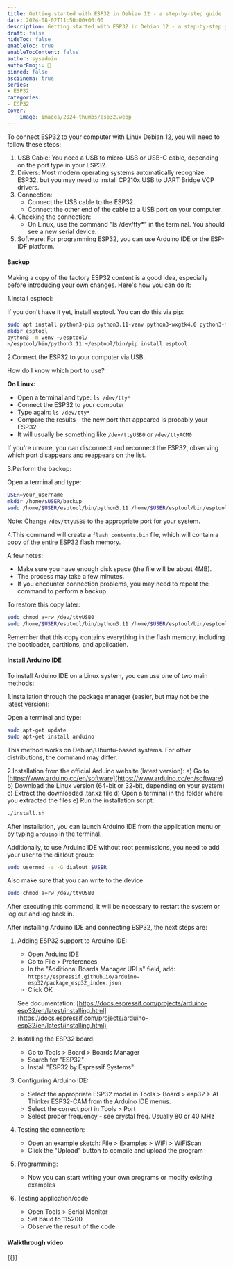 ```yaml
---
title: Getting started with ESP32 in Debian 12 - a step-by-step guide
date: 2024-08-02T11:50:00+00:00
description: Getting started with ESP32 in Debian 12 - a step-by-step guide
draft: false
hideToc: false
enableToc: true
enableTocContent: false
author: sysadmin
authorEmoji: 🐧
pinned: false
asciinema: true
series:
- ESP32
categories:
- ESP32
cover:
    image: images/2024-thumbs/esp32.webp
---
```


To connect ESP32 to your computer with Linux Debian 12, you will need to follow these steps:

1. USB Cable: You need a USB to micro-USB or USB-C cable, depending on the port type in your ESP32.
2. Drivers: Most modern operating systems automatically recognize ESP32, but you may need to install CP210x USB to UART Bridge VCP drivers.
3. Connection:
   - Connect the USB cable to the ESP32.
   - Connect the other end of the cable to a USB port on your computer.
4. Checking the connection:
   - On Linux, use the command "ls /dev/tty*" in the terminal.
You should see a new serial device.
5. Software: For programming ESP32, you can use Arduino IDE or the ESP-IDF platform.

#### Backup

Making a copy of the factory ESP32 content is a good idea, especially before introducing your own changes. Here's how you can do it:

1.Install esptool:

   If you don't have it yet, install esptool. You can do this via pip:

   ```bash
   sudo apt install python3-pip python3.11-venv python3-wxgtk4.0 python3-full
   mkdir esptool
   python3 -m venv ~/esptool/
   ~/esptool/bin/python3.11 ~/esptool/bin/pip install esptool
   ```

2.Connect the ESP32 to your computer via USB.

How do I know which port to use?

**On Linux:**

- Open a terminal and type: `ls /dev/tty*`
- Connect the ESP32 to your computer
- Type again: `ls /dev/tty*`
- Compare the results - the new port that appeared is probably your ESP32
- It will usually be something like `/dev/ttyUSB0` or `/dev/ttyACM0`

If you're unsure, you can disconnect and reconnect the ESP32, observing which port disappears and reappears on the list.

3.Perform the backup:

   Open a terminal and type:

   ```bash
   USER=your_username
   mkdir /home/$USER/backup
   sudo /home/$USER/esptool/bin/python3.11 /home/$USER/esptool/bin/esptool.py --port /dev/ttyUSB0 --baud 115200 --before default_reset --after hard_reset read_flash 0 0x400000 ~/backup/flash_content.bin
   ```

Note: Change `/dev/ttyUSB0` to the appropriate port for your system.

4.This command will create a `flash_contents.bin` file, which will contain a copy of the entire ESP32 flash memory.

A few notes:

- Make sure you have enough disk space (the file will be about 4MB).
- The process may take a few minutes.
- If you encounter connection problems, you may need to repeat the command to perform a backup.

To restore this copy later:

```bash
sudo chmod a+rw /dev/ttyUSB0
sudo /home/$USER/esptool/bin/python3.11 /home/$USER/esptool/bin/esptool.py --port /dev/ttyUSB0 --baud 115200 write_flash 0 ~/backup/flash_contents.bin
```

Remember that this copy contains everything in the flash memory, including the bootloader, partitions, and application.

#### Install Arduino IDE

To install Arduino IDE on a Linux system, you can use one of two main methods:

1.Installation through the package manager (easier, but may not be the latest version):

Open a terminal and type:

```bash
sudo apt-get update
sudo apt-get install arduino
```

This method works on Debian/Ubuntu-based systems. For other distributions, the command may differ.

2.Installation from the official Arduino website (latest version):
   a) Go to [https://www.arduino.cc/en/software](https://www.arduino.cc/en/software)
   b) Download the Linux version (64-bit or 32-bit, depending on your system)
   c) Extract the downloaded .tar.xz file
   d) Open a terminal in the folder where you extracted the files
   e) Run the installation script:

```bash
./install.sh
```

After installation, you can launch Arduino IDE from the application menu or by typing `arduino` in the terminal.

Additionally, to use Arduino IDE without root permissions, you need to add your user to the dialout group:

```bash
sudo usermod -a -G dialout $USER
```

Also make sure that you can write to the device:

```bash
sudo chmod a+rw /dev/ttyUSB0
```

After executing this command, it will be necessary to restart the system or log out and log back in.

After installing Arduino IDE and connecting ESP32, the next steps are:

1. Adding ESP32 support to Arduino IDE:
   - Open Arduino IDE
   - Go to File > Preferences
   - In the "Additional Boards Manager URLs" field, add:
     `https://espressif.github.io/arduino-esp32/package_esp32_index.json`
   - Click OK

   See documentation: [https://docs.espressif.com/projects/arduino-esp32/en/latest/installing.html](https://docs.espressif.com/projects/arduino-esp32/en/latest/installing.html)

2. Installing the ESP32 board:
   - Go to Tools > Board > Boards Manager
   - Search for "ESP32"
   - Install "ESP32 by Espressif Systems"

3. Configuring Arduino IDE:
   - Select the appropriate ESP32 model in Tools > Board > esp32 > AI Thinker ESP32-CAM from the Arduino IDE menus.
   - Select the correct port in Tools > Port
   - Select proper frequency - see crystal freq. Usually 80 or 40 MHz

4. Testing the connection:
   - Open an example sketch: File > Examples > WiFi > WiFiScan
   - Click the "Upload" button to compile and upload the program

5. Programming:
   - Now you can start writing your own programs or modify existing examples

6. Testing application/code
   - Open Tools > Serial Monitor
   - Set baud to 115200
   - Observe the result of the code

#### Walkthrough video

{{<youtube jmiKZUIE_EM>}}
